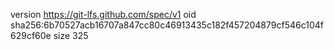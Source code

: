 version https://git-lfs.github.com/spec/v1
oid sha256:6b70527acb16707a847cc80c46913435c182f457204879cf546c104f629cf60e
size 325
